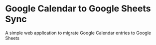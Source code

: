 # Google Calendar to Google Sheets Sync

A simple web application to migrate Google Calendar entries to Google Sheets
